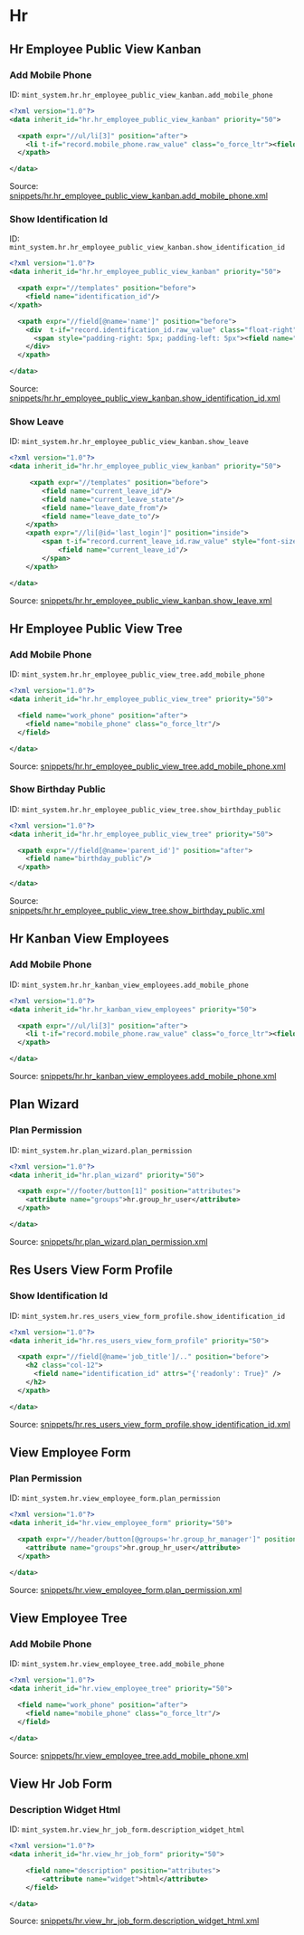 # Hr
## Hr Employee Public View Kanban  
### Add Mobile Phone  
ID: `mint_system.hr.hr_employee_public_view_kanban.add_mobile_phone`  
```xml
<?xml version="1.0"?>
<data inherit_id="hr.hr_employee_public_view_kanban" priority="50">

  <xpath expr="//ul/li[3]" position="after">
    <li t-if="record.mobile_phone.raw_value" class="o_force_ltr"><field name="mobile_phone"/></li>
  </xpath>

</data>

```
Source: [snippets/hr.hr_employee_public_view_kanban.add_mobile_phone.xml](https://github.com/Mint-System/Odoo-Development/tree/14.0/snippets/hr.hr_employee_public_view_kanban.add_mobile_phone.xml)

### Show Identification Id  
ID: `mint_system.hr.hr_employee_public_view_kanban.show_identification_id`  
```xml
<?xml version="1.0"?>
<data inherit_id="hr.hr_employee_public_view_kanban" priority="50">

  <xpath expr="//templates" position="before">
    <field name="identification_id"/>
</xpath>

  <xpath expr="//field[@name='name']" position="before">
    <div  t-if="record.identification_id.raw_value" class="float-right">
      <span style="padding-right: 5px; padding-left: 5px"><field name="identification_id"/></span>
    </div>
  </xpath>

</data>

```
Source: [snippets/hr.hr_employee_public_view_kanban.show_identification_id.xml](https://github.com/Mint-System/Odoo-Development/tree/14.0/snippets/hr.hr_employee_public_view_kanban.show_identification_id.xml)

### Show Leave  
ID: `mint_system.hr.hr_employee_public_view_kanban.show_leave`  
```xml
<?xml version="1.0"?>
<data inherit_id="hr.hr_employee_public_view_kanban" priority="50">

     <xpath expr="//templates" position="before">
        <field name="current_leave_id"/>
        <field name="current_leave_state"/>
        <field name="leave_date_from"/>
        <field name="leave_date_to"/>
    </xpath>
    <xpath expr="//li[@id='last_login']" position="inside">
        <span t-if="record.current_leave_id.raw_value" style="font-size: 100%" t-att-class="record.current_leave_state.raw_value=='validate'?'oe_kanban_button oe_kanban_color_3':'oe_kanban_button oe_kanban_color_2'" t-att-title="moment(record.leave_date_from.raw_value).format('ddd Do MMM') + ' - ' + moment(record.leave_date_to.raw_value).format('ddd Do MMM')">
            <field name="current_leave_id"/>
        </span>
    </xpath>

</data>

```
Source: [snippets/hr.hr_employee_public_view_kanban.show_leave.xml](https://github.com/Mint-System/Odoo-Development/tree/14.0/snippets/hr.hr_employee_public_view_kanban.show_leave.xml)

## Hr Employee Public View Tree  
### Add Mobile Phone  
ID: `mint_system.hr.hr_employee_public_view_tree.add_mobile_phone`  
```xml
<?xml version="1.0"?>
<data inherit_id="hr.hr_employee_public_view_tree" priority="50">

  <field name="work_phone" position="after">
    <field name="mobile_phone" class="o_force_ltr"/>
  </field>

</data>

```
Source: [snippets/hr.hr_employee_public_view_tree.add_mobile_phone.xml](https://github.com/Mint-System/Odoo-Development/tree/14.0/snippets/hr.hr_employee_public_view_tree.add_mobile_phone.xml)

### Show Birthday Public  
ID: `mint_system.hr.hr_employee_public_view_tree.show_birthday_public`  
```xml
<?xml version="1.0"?>
<data inherit_id="hr.hr_employee_public_view_tree" priority="50">

  <xpath expr="//field[@name='parent_id']" position="after">
    <field name="birthday_public"/>
  </xpath>

</data>

```
Source: [snippets/hr.hr_employee_public_view_tree.show_birthday_public.xml](https://github.com/Mint-System/Odoo-Development/tree/14.0/snippets/hr.hr_employee_public_view_tree.show_birthday_public.xml)

## Hr Kanban View Employees  
### Add Mobile Phone  
ID: `mint_system.hr.hr_kanban_view_employees.add_mobile_phone`  
```xml
<?xml version="1.0"?>
<data inherit_id="hr.hr_kanban_view_employees" priority="50">

  <xpath expr="//ul/li[3]" position="after">
    <li t-if="record.mobile_phone.raw_value" class="o_force_ltr"><field name="mobile_phone"/></li>
  </xpath>

</data>

```
Source: [snippets/hr.hr_kanban_view_employees.add_mobile_phone.xml](https://github.com/Mint-System/Odoo-Development/tree/14.0/snippets/hr.hr_kanban_view_employees.add_mobile_phone.xml)

## Plan Wizard  
### Plan Permission  
ID: `mint_system.hr.plan_wizard.plan_permission`  
```xml
<?xml version="1.0"?>
<data inherit_id="hr.plan_wizard" priority="50">

  <xpath expr="//footer/button[1]" position="attributes">
    <attribute name="groups">hr.group_hr_user</attribute>
  </xpath>

</data>

```
Source: [snippets/hr.plan_wizard.plan_permission.xml](https://github.com/Mint-System/Odoo-Development/tree/14.0/snippets/hr.plan_wizard.plan_permission.xml)

## Res Users View Form Profile  
### Show Identification Id  
ID: `mint_system.hr.res_users_view_form_profile.show_identification_id`  
```xml
<?xml version="1.0"?>
<data inherit_id="hr.res_users_view_form_profile" priority="50">

  <xpath expr="//field[@name='job_title']/.." position="before">
    <h2 class="col-12">
      <field name="identification_id" attrs="{'readonly': True}" />
    </h2>
  </xpath>

</data>
```
Source: [snippets/hr.res_users_view_form_profile.show_identification_id.xml](https://github.com/Mint-System/Odoo-Development/tree/14.0/snippets/hr.res_users_view_form_profile.show_identification_id.xml)

## View Employee Form  
### Plan Permission  
ID: `mint_system.hr.view_employee_form.plan_permission`  
```xml
<?xml version="1.0"?>
<data inherit_id="hr.view_employee_form" priority="50">

  <xpath expr="//header/button[@groups='hr.group_hr_manager']" position="attributes">
    <attribute name="groups">hr.group_hr_user</attribute>
  </xpath>

</data>

```
Source: [snippets/hr.view_employee_form.plan_permission.xml](https://github.com/Mint-System/Odoo-Development/tree/14.0/snippets/hr.view_employee_form.plan_permission.xml)

## View Employee Tree  
### Add Mobile Phone  
ID: `mint_system.hr.view_employee_tree.add_mobile_phone`  
```xml
<?xml version="1.0"?>
<data inherit_id="hr.view_employee_tree" priority="50">

  <field name="work_phone" position="after">
    <field name="mobile_phone" class="o_force_ltr"/>
  </field>

</data>

```
Source: [snippets/hr.view_employee_tree.add_mobile_phone.xml](https://github.com/Mint-System/Odoo-Development/tree/14.0/snippets/hr.view_employee_tree.add_mobile_phone.xml)

## View Hr Job Form  
### Description Widget Html  
ID: `mint_system.hr.view_hr_job_form.description_widget_html`  
```xml
<?xml version="1.0"?>
<data inherit_id="hr.view_hr_job_form" priority="50">

    <field name="description" position="attributes">
        <attribute name="widget">html</attribute>
    </field>

</data>

```
Source: [snippets/hr.view_hr_job_form.description_widget_html.xml](https://github.com/Mint-System/Odoo-Development/tree/14.0/snippets/hr.view_hr_job_form.description_widget_html.xml)

